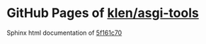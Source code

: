 GitHub Pages of [klen/asgi-tools](https://github.com/klen/asgi-tools.git)
===
Sphinx html documentation of [5f161c70](https://github.com/klen/asgi-tools/tree/5f161c70bf7ebb03cd077e4cc9a4e4ae1095e886)
